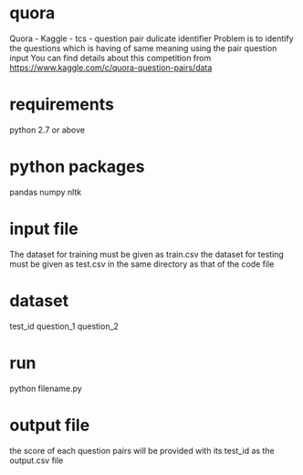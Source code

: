 # quora
Quora - Kaggle - tcs - question pair dulicate identifier
Problem is to identify the questions which is having of same meaning using the pair question input
You can find details about this competition from
https://www.kaggle.com/c/quora-question-pairs/data

# requirements
  python 2.7 or above
  
# python packages
pandas
numpy
nltk

# input file
The dataset for training must be given as train.csv
the dataset for testing must be given as test.csv
in the same directory as that of the code file

# dataset
test_id question_1 question_2 

# run
python filename.py

# output file
the score of each question pairs will be provided with its test_id as the output.csv file
